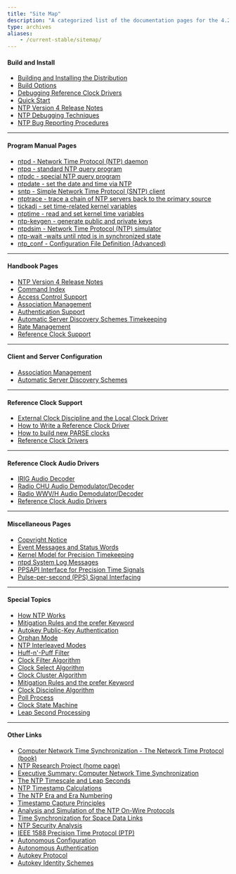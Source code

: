 ```yaml
---
title: "Site Map"
description: "A categorized list of the documentation pages for the 4.2.8 release of NTPv4."
type: archives
aliases:
    - /current-stable/sitemap/
---
```


#### Build and Install

* [Building and Installing the Distribution](/documentation/4.2.8-series/build/)
* [Build Options](/documentation/4.2.8-series/config/)
* [Debugging Reference Clock Drivers](/documentation/4.2.8-series/rdebug/)
* [Quick Start](/documentation/4.2.8-series/quick/)
* [NTP Version 4 Release Notes](/documentation/4.2.8-series/release/)
* [NTP Debugging Techniques](/documentation/4.2.8-series/debug/)
* [NTP Bug Reporting Procedures](/bugs/)

* * *

#### Program Manual Pages

* [ntpd - Network Time Protocol (NTP) daemon](/documentation/4.2.8-series/ntpd/)
* [ntpq - standard NTP query program](/documentation/4.2.8-series/ntpq/)
* [ntpdc - special NTP query program](/documentation/4.2.8-series/ntpdc/)
* [ntpdate - set the date and time via NTP](/documentation/4.2.8-series/ntpdate/)
* [sntp - Simple Network Time Protocol (SNTP) client](/documentation/4.2.8-series/sntp/)
* [ntptrace - trace a chain of NTP servers back to the primary source](/documentation/4.2.8-series/ntptrace/)
* [tickadj - set time-related kernel variables](/documentation/4.2.8-series/tickadj/)
* [ntptime - read and set kernel time variables](/documentation/4.2.8-series/ntptime/)
* [ntp-keygen - generate public and private keys](/documentation/4.2.8-series/keygen/)
* [ntpdsim - Network Time Protocol (NTP) simulator](/documentation/4.2.8-series/ntpdsim/)
* [ntp-wait -waits until ntpd is in synchronized state](/documentation/4.2.8-series/ntp-wait/)
* [ntp_conf - Configuration File Definition (Advanced)](/documentation/4.2.8-series/ntp_conf/)

* * *

#### Handbook Pages

* [NTP Version 4 Release Notes](/documentation/4.2.8-series/release/)
* [Command Index](/documentation/4.2.8-series/comdex/)
* [Access Control Support](/documentation/4.2.8-series/access/)
* [Association Management](/documentation/4.2.8-series/assoc/)
* [Authentication Support](/documentation/4.2.8-series/authentic/)
* [Automatic Server Discovery Schemes Timekeeping](/documentation/4.2.8-series/discover/)
* [Rate Management](/documentation/4.2.8-series/rate/)
* [Reference Clock Support](/documentation/4.2.8-series/refclock/)

* * *

#### Client and Server Configuration

* [Association Management](/documentation/4.2.8-series/assoc/)
* [Automatic Server Discovery Schemes](/documentation/4.2.8-series/discover/)

* * *

#### Reference Clock Support

* [External Clock Discipline and the Local Clock Driver](/documentation/4.2.8-series/extern/)
* [How to Write a Reference Clock Driver](/documentation/4.2.8-series/howto/)
* [How to build new PARSE clocks](/documentation/4.2.8-series/parsenew/)
* [Reference Clock Drivers](/documentation/4.2.8-series/refclock/)

* * *

#### Reference Clock Audio Drivers

* [IRIG Audio Decoder](/documentation/drivers/driver6/)
* [Radio CHU Audio Demodulator/Decoder](/documentation/drivers/driver7/)
* [Radio WWV/H Audio Demodulator/Decoder](/documentation/drivers/driver36/)
* [Reference Clock Audio Drivers](/documentation/4.2.8-series/audio/)

* * *

#### Miscellaneous Pages

* [Copyright Notice](/documentation/4.2.8-series/copyright/)
* [Event Messages and Status Words](/documentation/4.2.8-series/decode/)
* [Kernel Model for Precision Timekeeping](/documentation/4.2.8-series/kern/)
* [ntpd System Log Messages](/documentation/4.2.8-series/msyslog/)
* [PPSAPI Interface for Precision Time Signals](/documentation/4.2.8-series/kernpps/)
* [Pulse-per-second (PPS) Signal Interfacing](/documentation/4.2.8-series/pps/)

* * *

#### Special Topics

* [How NTP Works](/documentation/4.2.8-series/warp/)
* [Mitigation Rules and the prefer Keyword](/documentation/4.2.8-series/prefer/)
* [Autokey Public-Key Authentication](/documentation/4.2.8-series/autokey/)
* [Orphan Mode](/documentation/4.2.8-series/orphan/)
* [NTP Interleaved Modes](/documentation/4.2.8-series/xleave/)
* [Huff-n'-Puff Filter](/documentation/4.2.8-series/huffpuff/)
* [Clock Filter Algorithm](/documentation/4.2.8-series/filter/)
* [Clock Select Algorithm](/documentation/4.2.8-series/select/)
* [Clock Cluster Algorithm](/documentation/4.2.8-series/cluster/)
* [Mitigation Rules and the prefer Keyword](/documentation/4.2.8-series/prefer/)
* [Clock Discipline Algorithm](/documentation/4.2.8-series/discipline/)
* [Poll Process](/documentation/4.2.8-series/poll/)
* [Clock State Machine](/documentation/4.2.8-series/clock/)
* [Leap Second Processing](/documentation/4.2.8-series/leap/)

* * *

#### Other Links

* [Computer Network Time Synchronization - The Network Time Protocol (book)](/reflib/book/)
* [NTP Research Project (home page)](/reflib/ntp/)
* [Executive Summary: Computer Network Time Synchronization](/reflib/exec/)
* [The NTP Timescale and Leap Seconds](/reflib/leap/)
* [NTP Timestamp Calculations](/reflib/time/)
* [The NTP Era and Era Numbering](/reflib/y2k/)
* [Timestamp Capture Principles](/reflib/stamp/)
* [Analysis and Simulation of the NTP On-Wire Protocols](/reflib/onwire/)
* [Time Synchronization for Space Data Links](/reflib/proximity/)
* [NTP Security Analysis](/reflib/security/)
* [IEEE 1588 Precision Time Protocol (PTP)](/reflib/ptp/)
* [Autonomous Configuration](/reflib/autocfg/)
* [Autonomous Authentication](/reflib/autokey/)
* [Autokey Protocol](/reflib/proto/)
* [Autokey Identity Schemes](/reflib/ident/)